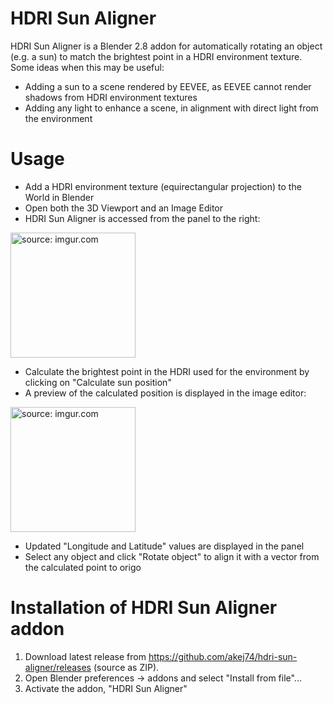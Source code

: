 # HDRI Sun Aligner
HDRI Sun Aligner is a Blender 2.8 addon for automatically rotating an object (e.g. a sun) to match the brightest point in a HDRI environment texture. Some ideas when this may be useful:
- Adding a sun to a scene rendered by EEVEE, as EEVEE cannot render shadows from HDRI environment textures
- Adding any light to enhance a scene, in alignment with direct light from the environment

# Usage
- Add a HDRI environment texture (equirectangular projection) to the World in Blender
- Open both the 3D Viewport and an Image Editor
- HDRI Sun Aligner is accessed from the panel to the right:

<a href="https://imgur.com/FX1OIGt"><img src="https://i.imgur.com/FX1OIGt.jpg" height="200" title="source: imgur.com" /></a>

- Calculate the brightest point in the HDRI used for the environment by clicking on "Calculate sun position"
- A preview of the calculated position is displayed in the image editor:

<a href="https://imgur.com/nymkd3D"><img src="https://i.imgur.com/nymkd3D.jpg" height="200" title="source: imgur.com" /></a>

- Updated "Longitude and Latitude" values are displayed in the panel
- Select any object and click "Rotate object" to align it with a vector from the calculated point to origo

# Installation of HDRI Sun Aligner addon
1. Download latest release from https://github.com/akej74/hdri-sun-aligner/releases (source as ZIP). 
2. Open Blender preferences -> addons and select "Install from file"...
3. Activate the addon, "HDRI Sun Aligner"
